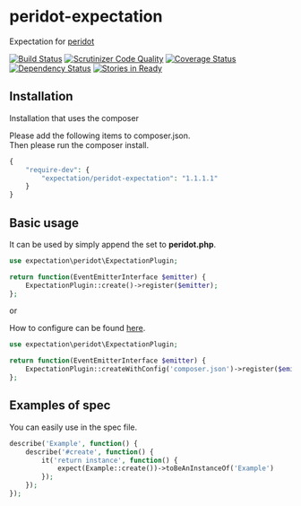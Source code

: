 peridot-expectation
===================

Expectation for [peridot](https://github.com/peridot-php/peridot)

[![Build Status](https://travis-ci.org/expectation-php/peridot-expectation.svg)](https://travis-ci.org/expectation-php/peridot-expectation)
[![Scrutinizer Code Quality](https://scrutinizer-ci.com/g/expectation-php/peridot-expectation/badges/quality-score.png?b=master)](https://scrutinizer-ci.com/g/expectation-php/peridot-expectation/?branch=master)
[![Coverage Status](https://coveralls.io/repos/expectation-php/peridot-expectation/badge.png?branch=master)](https://coveralls.io/r/expectation-php/peridot-expectation?branch=master)
[![Dependency Status](https://www.versioneye.com/user/projects/5456291c22b4fba1150002ae/badge.svg?style=flat)](https://www.versioneye.com/user/projects/5456291c22b4fba1150002ae)
[![Stories in Ready](https://badge.waffle.io/expectation-php/peridot-expectation.png?label=ready&title=Ready)](https://waffle.io/expectation-php/peridot-expectation)

Installation
------------------

Installation that uses the composer

Please add the following items to composer.json.  
Then please run the composer install.

```php
{
    "require-dev": {
        "expectation/peridot-expectation": "1.1.1.1"
    }
}
```

Basic usage
------------------

It can be used by simply append the set to **peridot.php**.

```php
use expectation\peridot\ExpectationPlugin;

return function(EventEmitterInterface $emitter) {
    ExpectationPlugin::create()->register($emitter);
};
```

or 

How to configure can be found [here](https://github.com/expectation-php/expectation/wiki/Custom-matchers).


```php
use expectation\peridot\ExpectationPlugin;

return function(EventEmitterInterface $emitter) {
    ExpectationPlugin::createWithConfig('composer.json')->register($emitter);
};
```




Examples of spec
------------------

You can easily use in the spec file.

```php
describe('Example', function() {
    describe('#create', function() {
        it('return instance', function() {
            expect(Example::create())->toBeAnInstanceOf('Example')
        });
    });
});
```




